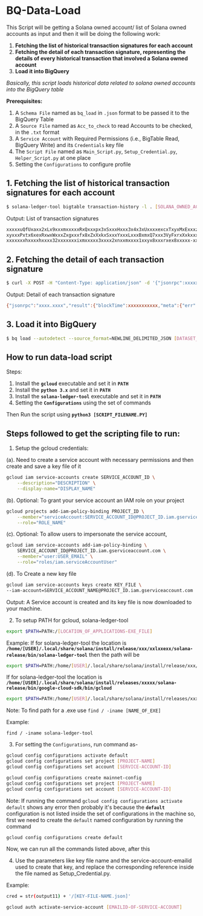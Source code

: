 # BQ-Data-Load

This Script will be getting a Solana owned account/ list of Solana owned accounts as input and then it will be doing the following work:
1. **Fetching the list of historical transaction signatures for each account**
2. **Fetching the detail of each transaction signature, representing the details of every historical transaction that involved a Solana owned account**
3. **Load it into BigQuery**

_Basically, this script loads historical data related to solana owned accounts into the BigQuery table_


**Prerequisites:**
1. A `Schema File` named as `bq_load` in `.json` format to be passed it to the BigQuery Table
2. A `Source File` named as `Acc_to_check` to read Accounts to be checked, in the `.txt` format
3. A `Service Account` with Required Permissions (i.e., BigTable Read, BigQuery Write) and its `Credentials` key file
4. The `Script File` named as `Main_Script.py`, `Setup_Credential.py`, `Helper_Script.py` at one place
5. Setting the `Configurations` to configure profile

## 1. Fetching the list of historical transaction signatures for each account

```bash
$ solana-ledger-tool bigtable transaction-history -l . [SOLANA_OWNED_ACCOUNT]
```

Output: List of transaction signatures 

```bash
xxxxxuQfUxaxx2xLx9xxxmxxxxxRxQxxxpx3xSxxxHxxx3x4x3xUxxxxexcxTxyxMxExxxzx
xyxxxPxtx6xexRxwxWxxxZxgxxxfx8xZxXxkxSxxxYxxxLxxxBxmxQ7xxx3VyFxrxXxkxxxx
xxxxxxxhxxxxhxxxx32xxxxxxxixmxxxxx3xxxx2xnxxmxxxx1xxyx8xxxrxex8xxxxx-xxx
```
## 2. Fetching the detail of each transaction signature

```bash
$ curl -X POST -H "Content-Type: application/json" -d '{"jsonrpc":xxxxxx, "id":xxxxx, "method":"getConfirmedTransaction", "params":["[TRANSACTION_SIGNATURE]","json"]}' https://api.mainnet-beta.solana.com
```

Output: Detail of each transaction signature

```bash
{"jsonrpc":"xxxx.xxxx","result":{"blockTime":xxxxxxxxxxx,"meta":{"err":xxxxxxx,"fee":xxxxxx,"innerInstructions":[],"logMessages":["Program xxxxxxxxxxxxxxxx invoke [x]","Program xxxxxxxxxxxx success"],"postBalances":[xxxx,xxxxx,xxxx],"postTokenBalances":[],"preBalances":[xxxx,xxxx,xxxx],"preTokenBalances":[],"rewards":[],"status":{xxx:xxx}},"slot":xxxx,"transaction":{"message":{"accountKeys":[xxx,xxxx,xxxx],"header":{"numReadonlySignedAccounts":xxx,"numReadonlyUnsignedAccounts":xxxx,"numRequiredSignatures":xxxx},"instructions":[{"accounts":[xxxxx,xxxxx],"data":xxxxxxxx,"programIdIndex":xxxxxxx}],"recentBlockhash":xxxxxxxxxxxxxxxxxxxxxx},"signatures":[xxxxxxxxxxxxxxxxxxxxxxxxxxxxx]}},"id":xxxx}
```

## 3. Load it into BigQuery

```bash
$ bq load --autodetect --source_format=NEWLINE_DELIMITED_JSON [DATASET_NAME].[BIG_QUERY_TABLE_NAME] [SOURCE_FILE_LOCATION.json] .[SCHEMA_FILE_LOCATION.json]
```

## How to run data-load script 

Steps:
1. Install the **`gcloud`** executable and set it in **`PATH`**
2. Install the **`python 3.x`** and set it in **`PATH`**
3. Install the **`solana-ledger-tool`** executable and set it in **`PATH`**
4. Setting the **`Configurations`** using the set of commands

Then Run the script using **`python3 [SCRIPT_FILENAME.PY]`**

## Steps followed to get the scripting file to run: 

1. Setup the gcloud credentials:

(a). Need to create a service account with necessary permissions and then create and save a key file of it
```bash
gcloud iam service-accounts create SERVICE_ACCOUNT_ID \
    --description="DESCRIPTION" \
    --display-name="DISPLAY_NAME"
````

(b). Optional: To grant your service account an IAM role on your project

```bash
gcloud projects add-iam-policy-binding PROJECT_ID \
    --member="serviceAccount:SERVICE_ACCOUNT_ID@PROJECT_ID.iam.gserviceaccount.com" \
    --role="ROLE_NAME"
```

(c). Optional: To allow users to impersonate the service account,

```bash
gcloud iam service-accounts add-iam-policy-binding \
    SERVICE_ACCOUNT_ID@PROJECT_ID.iam.gserviceaccount.com \
    --member="user:USER_EMAIL" \
    --role="roles/iam.serviceAccountUser"
```
(d). To Create a new key file
```bash
gcloud iam service-accounts keys create KEY_FILE \ 
--iam-account=SERVICE_ACCOUNT_NAME@PROJECT_ID.iam.gserviceaccount.com
```

Output: A Service account is created and its key file is now downloaded to your machine.

2. To setup PATH for gcloud, solana-ledger-tool

```bash
export $PATH=PATH:/[LOCATION_OF_APPLICATIONS-EXE_FILE]
```
Example:
If for solana-ledger-tool the location is **`/home/[USER]/.local/share/solana/install/release/xxx/xxlxxexx/solana-release/bin/solana-ledger-tool`** then the path will be
```bash
export $PATH=PATH:/home/[USER]/.local/share/solana/install/release/xxx/xxlxxexx/solana-release/bin
```
If for solana-ledger-tool the location is **`/home/[USER]/.local/share/solana/install/releases/xxxxx/solana-release/bin/google-cloud-sdk/bin/gcloud`**
```bash
export $PATH=PATH:/home/[USER]/.local/share/solana/install/releases/xxxxx/solana-release/bin/google-cloud-sdk/bin
```
Note:
To find path for a .exe use `find / -iname [NAME_OF_EXE]`

Example:

`find / -iname solana-ledger-tool`

3. For setting the `Configurations`, run command as-
```bash
gcloud config configurations activate default
gcloud config configurations set project [PROJECT-NAME]
gcloud config configurations set account [SERVICE-ACCOUNT-ID]
```
```bash
gcloud config configurations create mainnet-config
gcloud config configurations set project [PROJECT-NAME]
gcloud config configurations set account [SERVICE-ACCOUNT-ID]
```
Note:
If running the command `gcloud config configurations activate default` shows any error then probably it's because the **`default`** configuration is not listed inside the set of configurations in the machine so, first we need to create the `default` named configuration by running the command
```bash
gcloud config configurations create default
```
Now, we can run all the commands listed above, after this

4. Use the parameters like key file name and the service-account-emailid used to create that key, and replace the corresponding reference inside the file named as Setup_Credential.py.

Example:

```bash
cred = str(output11) + '/[KEY-FILE-NAME.json]'
```
```bash
gcloud auth activate-service-account [EMAILID-OF-SERVICE-ACCOUNT]
```
